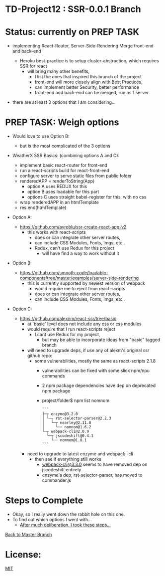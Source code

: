 # TD-Project12 : SSR-0.0.1 Branch

# Status: currently on PREP TASK

  - implementing React-Router, Server-Side-Rendering Merge front-end and back-end
    - Heroku best-practice is to setup cluster-abstraction, which requires SSR for react
      - will bring many other benefits,
        - I list the ones that inspired this branch of the project
        - front-end will more closely align with Best Practices,
        - can implement better Security, better performance
        - front-end and back-end can be merged, run as 1 server

  - there are at least 3 options that I am considering...

# PREP TASK: Weigh options

- Would love to use Option B:
  - but is the most complicated of the 3 options

- WeatherX SSR Basics: (combining options A and C):
  - implement basic react-router for front-end
  - run a react-scripts build for react-front-end
  - configure server to serve static files from public folder
  - renderedAPP = renderToString(App)
    - option A uses REDUX for this
    - option B uses loadable for this part
    - options C uses straight babel-register for this, with no css
  - wrap renderedAPP in an htmlTemplate
  - res.end(htmlTemplate)

- Option A:
  - https://github.com/ayroblu/ssr-create-react-app-v2
    - this works with react-scripts
      - does or can integrate other server routes,
      - can include CSS Modules, Fonts, Imgs, etc..
      - Redux, can't use Redux for this project
        - will have find a way to work without it


- Option B:
  - https://github.com/smooth-code/loadable-components/tree/master/examples/server-side-rendering
    - this is currently supported by newest version of webpack
      - would require me to eject from react-scripts
      - does or can integrate other server routes,
      - can include CSS Modules, Fonts, Imgs, etc..

- Option C:
  - https://github.com/alexnm/react-ssr/tree/basic
    - at 'basic' level does not include any css or css modules
    - would require that I run react-scripts reject
      - I cant use Redux for my project,
        - but may be able to incorporate ideas from "basic" tagged branch  
    - will need to upgrade deps, if use any of alexm's original ssr github repo:
      - some vulnerabilities, mostly the same as react-scripts 2.1.8
        - vulnerabilities can be fixed with some slick npm/npu commands
        - 2 npm package dependencies have dep on deprecated npm package
        - project/folder$ npm list nomnom

              ```
              ├─┬ enzyme@3.2.0
              │ └─┬ rst-selector-parser@2.2.3
              │   └─┬ nearley@2.11.0
              │     └── nomnom@1.6.2
              └─┬ webpack-cli@2.0.9
                └─┬ jscodeshift@0.4.1
                  └── nomnom@1.8.1
              ```

    - need to upgrade to latest enzyme and webpack -cli
      - then see if everything still works
        - webpack-cli@3.3.0 seems to have removed dep on jscodeshift entirely
        - enzyme's dep, rst-selector-parser, has moved to commander.js



# Steps to Complete
 - Okay, so I really went down the rabbit hole on this one.
 - To find out which options I went with...
   - [After much deliberation, I took these steps...](./SSR-Implementaton.md)

[Back to Master Branch](https://github.com/pereznetworks/TD-Project12/tree/master)

# License:

[MIT](https://github.com/pereznetworks/TD-Project12/blob/master/LICENSE)
